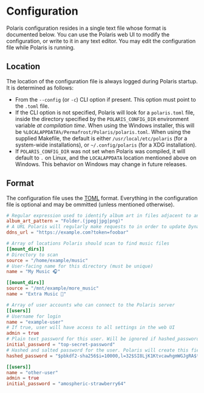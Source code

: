 # Configuration

Polaris configuration resides in a single text file whose format is documented below. You can use the Polaris web UI to modify the configuration, or write to it in any text editor. You may edit the configuration file while Polaris is running.

## Location

The location of the configuration file is always logged during Polaris startup. It is determined as follows:

- From the `--config` (or `-c`) CLI option if present. This option must point to the `.toml` file.
- If the CLI option is not specified, Polaris will look for a `polaris.toml` file, inside the directory specified by the `POLARIS_CONFIG_DIR` environment variable _at compilation time_. When using the Windows installer, this will be `%LOCALAPPDATA%/Permafrost/Polaris/polaris.toml`. When using the supplied Makefile, the default is either `/usr/local/etc/polaris` (for a system-wide installations), or `~/.config/polaris` (for a XDG installation).
- If `POLARIS_CONFIG_DIR` was not set when Polaris was compiled, it will default to `.` on Linux, and the `LOCALAPPDATA` location mentioned above on Windows. This behavior on Windows may change in future releases.

## Format

The configuration file uses the [TOML](https://toml.io/) format. Everything in the configuration file is optional and may be ommitted (unless mentioned otherwise).

```toml
# Regular expression used to identify album art in files adjacent to an audio file
album_art_pattern = "Folder.(jpeg|jpg|png)"
# A URL Polaris will regularly make requests to in order to update Dynamic DNS
ddns_url = "https://example.com?token=foobar"

# Array of locations Polaris should scan to find music files
[[mount_dirs]]
# Directory to scan
source = "/home/example/music"
# User-facing name for this directory (must be unique)
name = "My Music 🎧️"

[[mount_dirs]]
source = "/mnt/example/more_music"
name = "Extra Music 🎵"

# Array of user accounts who can connect to the Polaris server
[[users]]
# Username for login
name = "example-user"
# If true, user will have access to all settings in the web UI
admin = true
# Plain text password for this user. Will be ignored if hashed_password is set. Polaris will never write to this field. For each user, at least one of initial_password and hashed_password must be set.
initial_password = "top-secret-password"
# Hashed and salted password for the user. Polaris will create this field if unset.
hashed_password = "$pbkdf2-sha256$i=10000,l=32$SI8LjK1KtvcawhgmWGJgRA$t9btMwhUTQ8r3vqI1xhArn19J7Jezyoi461fFjhZXGU"

[[users]]
name = "other-user"
admin = true
initial_password = "amospheric-strawberry64"
```

